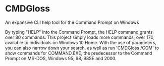 # CMDGloss
An expansive CLI help tool for the Command Prompt on Windows

By typing "HELP" into the Command Prompt, the HELP command grants over 80 commands. 
This project simply loads more commands, over 170, available to individuals on Windows 10 Home.
With the use of parameters, you can also narrow down your search, as well as run 'CMDGloss /COM' to show commands for
COMMAND.EXE, the predecessor to the Command Prompt on MS-DOS, Windows 95, 98, 98SE and 2000.
